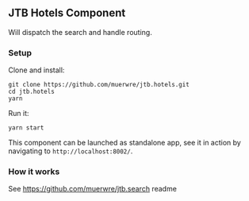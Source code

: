 ## JTB Hotels Component

Will dispatch the search and handle routing.

### Setup
Clone and install:

```
git clone https://github.com/muerwre/jtb.hotels.git
cd jtb.hotels
yarn
```

Run it:
```
yarn start
```

This component can be launched as standalone app, see it in action by navigating to 
```http://localhost:8002/```.

### How it works
See https://github.com/muerwre/jtb.search readme
